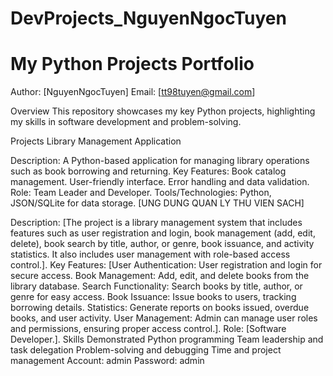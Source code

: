 # DevProjects_NguyenNgocTuyen
# My Python Projects Portfolio
Author: [NguyenNgocTuyen]
Email: [tt98tuyen@gmail.com]

Overview
This repository showcases my key Python projects, highlighting my skills in software development and problem-solving.

Projects
Library Management Application

Description: A Python-based application for managing library operations such as book borrowing and returning.
Key Features:
Book catalog management.
User-friendly interface.
Error handling and data validation.
Role: Team Leader and Developer.
Tools/Technologies: Python, JSON/SQLite for data storage.
[UNG DUNG QUAN LY THU VIEN SACH]

Description: [The project is a library management system that includes features such as user registration and login, book management (add, edit, delete), book search by title, author, or genre, book issuance, and activity statistics. It also includes user management with role-based access control.].
Key Features: [User Authentication: User registration and login for secure access.
Book Management: Add, edit, and delete books from the library database.
Search Functionality: Search books by title, author, or genre for easy access.
Book Issuance: Issue books to users, tracking borrowing details.
Statistics: Generate reports on books issued, overdue books, and user activity.
User Management: Admin can manage user roles and permissions, ensuring proper access control.].
Role: [Software Developer.].
Skills Demonstrated
Python programming
Team leadership and task delegation
Problem-solving and debugging
Time and project management
Account: admin
Password: admin
